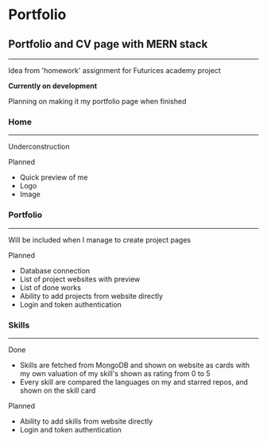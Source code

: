 # Portfolio
## Portfolio and CV page with MERN stack 

****

Idea from 'homework' assignment for Futurices academy project

**Currently on development** 

Planning on making it my portfolio page when finished



### Home 
****
Underconstruction

Planned
* Quick preview of me
* Logo 
* Image

### Portfolio
**** 
Will be included when I manage to create project pages

Planned
* Database connection
* List of project websites with preview
* List of done works 
* Ability to add projects from website directly
* Login and token authentication


### Skills
****
Done
* Skills are fetched from MongoDB and shown on website as cards with my own valuation of my skill's shown as rating from 0 to 5
* Every skill are compared the languages on my and starred repos, and shown on the skill card 

Planned
* Ability to add skills from website directly
* Login and token authentication


